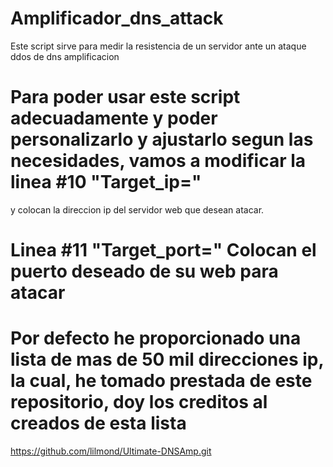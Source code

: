 # Amplificador_dns_attack
Este script sirve para medir la resistencia de un servidor ante un ataque ddos de dns amplificacion

# Para poder usar este script adecuadamente y poder personalizarlo y ajustarlo segun las necesidades, vamos a modificar la linea #10 "Target_ip="
  y colocan la direccion ip del servidor web que desean atacar.

# Linea #11 "Target_port=" Colocan el puerto deseado de su web para atacar

#             Por defecto he proporcionado una lista de mas de 50 mil direcciones ip, la cual, he tomado prestada de este repositorio, doy los creditos al creados de esta lista
https://github.com/lilmond/Ultimate-DNSAmp.git

